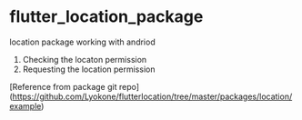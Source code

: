 # flutter_location_package

location package working with andriod

1. Checking the locaton permission
2. Requesting the location permission


[Reference from package git repo] (https://github.com/Lyokone/flutterlocation/tree/master/packages/location/example)
